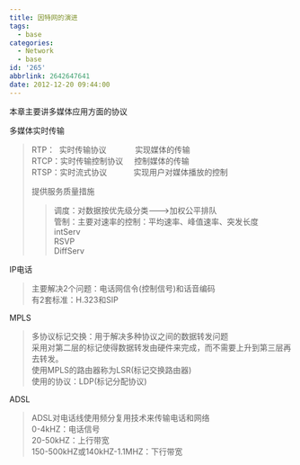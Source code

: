 ```yaml
---
title: 因特网的演进
tags:
  - base
categories:
  - Network
  - base
id: '265'
abbrlink: 2642647641
date: 2012-12-20 09:44:00
---
```


本章主要讲多媒体应用方面的协议  
  
多媒体实时传输  

> RTP：  实时传输协议             实现媒体的传输  
> RTCP：实时传输控制协议     控制媒体的传输  
> RTSP：实时流式协议            实现用户对媒体播放的控制  
>   
> 提供服务质量措施  
> 
> > 调度：对数据按优先级分类--->加权公平排队  
> > 管制：主要对速率的控制：平均速率、峰值速率、突发长度  
> > intServ  
> > RSVP  
> > DiffServ  
> >   

IP电话  

> 主要解决2个问题：电话网信令(控制信号)和话音编码  
> 有2套标准：H.323和SIP  
>   

MPLS  

> 多协议标记交换：用于解决多种协议之间的数据转发问题  
> 采用对第二层的标记使得数据转发由硬件来完成，而不需要上升到第三层再去转发。  
> 使用MPLS的路由器称为LSR(标记交换路由器)  
> 使用的协议：LDP(标记分配协议)  

>   

ADSL  

> ADSL对电话线使用频分复用技术来传输电话和网络  
> 0-4kHZ：电话信号  
> 20-50kHZ：上行带宽  
> 150-500kHZ或140kHZ-1.1MHZ：下行带宽